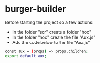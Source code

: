 # burger-builder

Before starting the project do a few actions:

  - In the folder "scr" create a folder "hoc"
  - In the folder "hoc" create the file "Aux.js"
  - Add the code below to the file "Aux.js"
 
```sh
const aux = (props) => props.children;
export default aux;
```